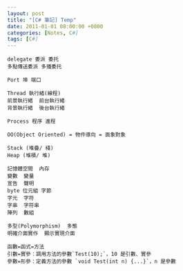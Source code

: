 ```yaml
---
layout: post
title: "[C# 筆記] Temp"
date: 2011-01-01 08:00:00 +0800
categories: [Notes, C#]
tags: [C#]
---
```


```
delegate 委派 委托
多點傳送委派 多播委托
```

```text
Port 埠 端口
```

```text
Thread 執行緒(線程)
前景執行緒  前台執行緒
背景執行緒  後台執行緒

Process 程序 進程
```


```text
OO(Object Oriented) = 物件導向 = 面象對象 
```

```text
Stack (堆疊/ 棧)
Heap (堆積/ 堆)
```

```text
記憶體空間  內存  
變數  變量   
宣告  聲明   
byte 位元組 字節  
字元  字符 
字串  字符串
陣列  數組
```
```text
多型(Polymorphism)  多態
明確介面實作  顯示實現介面
```

```text
函數=函式=方法
引數=實參：調用方法的參數`Test(10);`，10 是引數、實參
參數=形參：定義方法的參數 `void Test(int n) {...}`，n 是參數
```